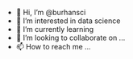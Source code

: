 - 👋 Hi, I’m @burhansci
- 👀 I’m interested in data science 
- 🌱 I’m currently learning 
- 💞️ I’m looking to collaborate on ...
- 📫 How to reach me ...

<!---
burhansci/burhansci is a ✨ special ✨ repository because its `README.md` (this file) appears on your GitHub profile.
You can click the Preview link to take a look at your changes.
--->
